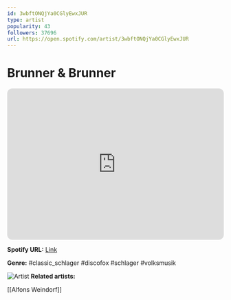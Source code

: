 ```yaml
---
id: 3wbftONQjYa0CGlyEwxJUR
type: artist
popularity: 43
followers: 37696
url: https://open.spotify.com/artist/3wbftONQjYa0CGlyEwxJUR
---
```

# Brunner & Brunner

<iframe style="border-radius:12px" src="https://open.spotify.com/embed/artist/3wbftONQjYa0CGlyEwxJUR" width="100%" height="352" frameBorder="0" allowfullscreen="" allow="autoplay; clipboard-write; encrypted-media; fullscreen; picture-in-picture" loading="lazy"></iframe>

**Spotify URL:** [Link](https://open.spotify.com/artist/3wbftONQjYa0CGlyEwxJUR)

**Genre:**  #classic_schlager #discofox #schlager #volksmusik

![Artist](https://i.scdn.co/image/ab67616d0000b273aef71c156a7f7570f2cb6a7d)
**Related artists:**

[[Alfons Weindorf]]
